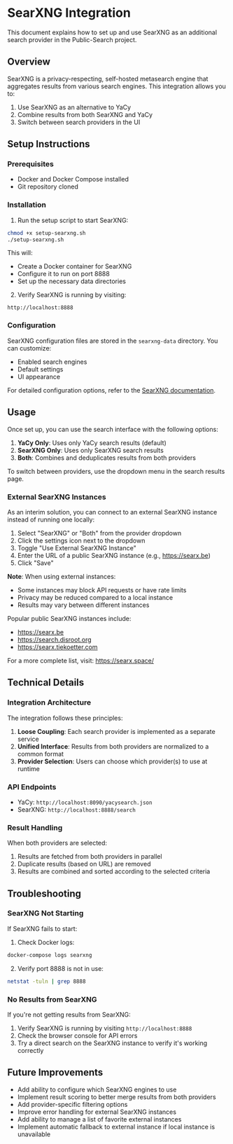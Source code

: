 # SearXNG Integration

This document explains how to set up and use SearXNG as an additional search provider in the Public-Search project.

## Overview

SearXNG is a privacy-respecting, self-hosted metasearch engine that aggregates results from various search engines. This integration allows you to:

1. Use SearXNG as an alternative to YaCy
2. Combine results from both SearXNG and YaCy
3. Switch between search providers in the UI

## Setup Instructions

### Prerequisites

- Docker and Docker Compose installed
- Git repository cloned

### Installation

1. Run the setup script to start SearXNG:

```bash
chmod +x setup-searxng.sh
./setup-searxng.sh
```

This will:
- Create a Docker container for SearXNG
- Configure it to run on port 8888
- Set up the necessary data directories

2. Verify SearXNG is running by visiting:
```
http://localhost:8888
```

### Configuration

SearXNG configuration files are stored in the `searxng-data` directory. You can customize:

- Enabled search engines
- Default settings
- UI appearance

For detailed configuration options, refer to the [SearXNG documentation](https://docs.searxng.org/).

## Usage

Once set up, you can use the search interface with the following options:

1. **YaCy Only**: Uses only YaCy search results (default)
2. **SearXNG Only**: Uses only SearXNG search results
3. **Both**: Combines and deduplicates results from both providers

To switch between providers, use the dropdown menu in the search results page.

### External SearXNG Instances

As an interim solution, you can connect to an external SearXNG instance instead of running one locally:

1. Select "SearXNG" or "Both" from the provider dropdown
2. Click the settings icon next to the dropdown
3. Toggle "Use External SearXNG Instance"
4. Enter the URL of a public SearXNG instance (e.g., https://searx.be)
5. Click "Save"

**Note**: When using external instances:
- Some instances may block API requests or have rate limits
- Privacy may be reduced compared to a local instance
- Results may vary between different instances

Popular public SearXNG instances include:
- https://searx.be
- https://search.disroot.org
- https://searx.tiekoetter.com

For a more complete list, visit: https://searx.space/

## Technical Details

### Integration Architecture

The integration follows these principles:

1. **Loose Coupling**: Each search provider is implemented as a separate service
2. **Unified Interface**: Results from both providers are normalized to a common format
3. **Provider Selection**: Users can choose which provider(s) to use at runtime

### API Endpoints

- YaCy: `http://localhost:8090/yacysearch.json`
- SearXNG: `http://localhost:8888/search`

### Result Handling

When both providers are selected:
1. Results are fetched from both providers in parallel
2. Duplicate results (based on URL) are removed
3. Results are combined and sorted according to the selected criteria

## Troubleshooting

### SearXNG Not Starting

If SearXNG fails to start:

1. Check Docker logs:
```bash
docker-compose logs searxng
```

2. Verify port 8888 is not in use:
```bash
netstat -tuln | grep 8888
```

### No Results from SearXNG

If you're not getting results from SearXNG:

1. Verify SearXNG is running by visiting `http://localhost:8888`
2. Check the browser console for API errors
3. Try a direct search on the SearXNG instance to verify it's working correctly

## Future Improvements

- Add ability to configure which SearXNG engines to use
- Implement result scoring to better merge results from both providers
- Add provider-specific filtering options
- Improve error handling for external SearXNG instances
- Add ability to manage a list of favorite external instances
- Implement automatic fallback to external instance if local instance is unavailable